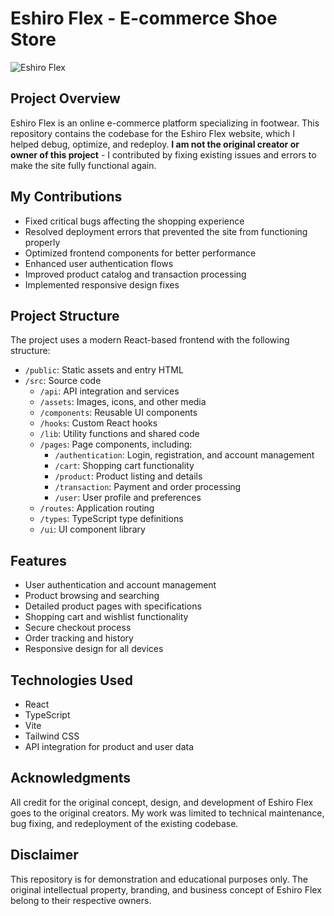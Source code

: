 # Eshiro Flex - E-commerce Shoe Store

![Eshiro Flex](https://i.imghippo.com/files/chP3718kF.png)

## Project Overview

Eshiro Flex is an online e-commerce platform specializing in footwear. This repository contains the codebase for the Eshiro Flex website, which I helped debug, optimize, and redeploy. **I am not the original creator or owner of this project** - I contributed by fixing existing issues and errors to make the site fully functional again.

## My Contributions

- Fixed critical bugs affecting the shopping experience
- Resolved deployment errors that prevented the site from functioning properly
- Optimized frontend components for better performance
- Enhanced user authentication flows
- Improved product catalog and transaction processing
- Implemented responsive design fixes

## Project Structure

The project uses a modern React-based frontend with the following structure:
- `/public`: Static assets and entry HTML
- `/src`: Source code
  - `/api`: API integration and services
  - `/assets`: Images, icons, and other media
  - `/components`: Reusable UI components
  - `/hooks`: Custom React hooks
  - `/lib`: Utility functions and shared code
  - `/pages`: Page components, including:
    - `/authentication`: Login, registration, and account management
    - `/cart`: Shopping cart functionality
    - `/product`: Product listing and details
    - `/transaction`: Payment and order processing
    - `/user`: User profile and preferences
  - `/routes`: Application routing
  - `/types`: TypeScript type definitions
  - `/ui`: UI component library

## Features

- User authentication and account management
- Product browsing and searching
- Detailed product pages with specifications
- Shopping cart and wishlist functionality
- Secure checkout process
- Order tracking and history
- Responsive design for all devices

## Technologies Used

- React
- TypeScript
- Vite
- Tailwind CSS
- API integration for product and user data

## Acknowledgments

All credit for the original concept, design, and development of Eshiro Flex goes to the original creators. My work was limited to technical maintenance, bug fixing, and redeployment of the existing codebase.

## Disclaimer

This repository is for demonstration and educational purposes only. The original intellectual property, branding, and business concept of Eshiro Flex belong to their respective owners.